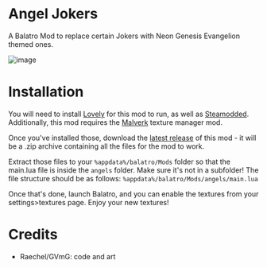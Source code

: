 # Angel Jokers
A Balatro Mod to replace certain Jokers with Neon Genesis Evangelion themed ones.

![image](https://github.com/user-attachments/assets/700c68da-6dc8-4a1f-b012-3b2aa0d671b5)


# Installation
You will need to install [Lovely](https://github.com/ethangreen-dev/lovely-injector) for this mod to run, as well as [Steamodded](https://github.com/Steamodded/smods/wiki). Additionally, this mod requires the [Malverk](https://github.com/Eremel/Malverk) texture manager mod.

Once you've installed those, download the [latest release](https://github.com/GVmG/angel-jokers/releases/latest) of this mod - it will be a .zip archive containing all the files for the mod to work.

Extract those files to your `%appdata%/balatro/Mods` folder so that the main.lua file is inside the `angels` folder. Make sure it's not in a subfolder! The file structure should be as follows: `%appdata%/balatro/Mods/angels/main.lua`

Once that's done, launch Balatro, and you can enable the textures from your settings>textures page. Enjoy your new textures!

# Credits
- Raechel/GVmG: code and art
